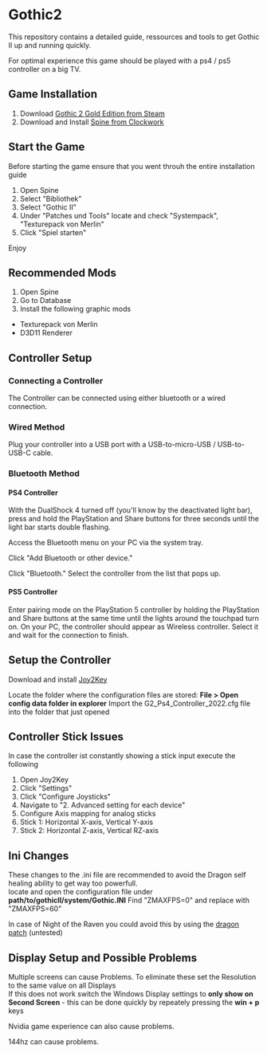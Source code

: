 # Gothic2
This repository contains a detailed guide, ressources and tools to get Gothic II up and running quickly.

For optimal experience this game should be played with a ps4 / ps5 controller on a big TV.

## Game Installation
1. Download [Gothic 2 Gold Edition from Steam](https://store.steampowered.com/app/39510/Gothic_II_Gold_Edition/)
2. Download and Install [Spine from Clockwork](https://clockwork-origins.com/spine/)

## Start the Game
Before starting the game ensure that you went throuh the entire installation guide
1. Open Spine
2. Select "Bibliothek"
3. Select "Gothic II"
4. Under "Patches und Tools" locate and check "Systempack", "Texturepack von Merlin"
5. Click "Spiel starten"

Enjoy

## Recommended Mods
1. Open Spine
2. Go to Database
3. Install the following graphic mods

- Texturepack von Merlin
- D3D11 Renderer

## Controller Setup

### Connecting a Controller
The Controller can be connected using either bluetooth or a wired connection.

### Wired Method
Plug your controller into a USB port with a USB-to-micro-USB / USB-to-USB-C cable.

### Bluetooth Method

#### PS4 Controller
With the DualShock 4 turned off (you'll know by the deactivated light bar), press and hold the PlayStation and Share buttons for three seconds until the light bar starts double flashing.

Access the Bluetooth menu on your PC via the system tray.

Click "Add Bluetooth or other device."

Click "Bluetooth."
Select the controller from the list that pops up.

#### PS5 Controller
Enter pairing mode on the PlayStation 5 controller by holding the PlayStation and Share buttons at the same time until the lights around the touchpad turn on.
On your PC, the controller should appear as Wireless controller.
Select it and wait for the connection to finish.

## Setup the Controller

Download and install [Joy2Key](https://joytokey.net/download/JoyToKeySetup_en.exe)

Locate the folder where the configuration files are stored: **File > Open config data folder in explorer**
Import the G2_Ps4_Controller_2022.cfg file into the folder that just opened

## Controller Stick Issues
In case the controller ist constantly showing a stick input execute the following
1. Open Joy2Key
2. Click "Settings" 
3. Click "Configure Joysticks"
4. Navigate to "2. Advanced setting for each device"
5. Configure Axis mapping for analog sticks
6. Stick 1: Horizontal X-axis, Vertical Y-axis
7. Stick 2: Horizontal Z-axis, Vertical RZ-axis

## Ini Changes
These changes to the .ini file are recommended to avoid the Dragon self healing ability to get way too powerfull.<br>
locate and open the configuration file under **path/to/gothicII/system/Gothic.INI**
Find "ZMAXFPS=0" and replace with "ZMAXFPS=60"

In case of Night of the Raven you could avoid this by using the [dragon patch](https://www.worldofgothic.de/dl/download_703.htm) (untested)

## Display Setup and Possible Problems
Multiple screens can cause Problems. To eliminate these set the Resolution to the same value on all Displays<br>
If this does not work switch the Windows Display settings to **only show on Second Screen** - this can be done quickly by repeately pressing the **win + p** keys

Nvidia game experience can also cause problems.

144hz can cause problems.
